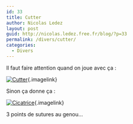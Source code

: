 ```yaml
---
id: 33
title: Cutter
author: Nicolas Ledez
layout: post
guid: http://nicolas.ledez.free.fr/blog/?p=33
permalink: /divers/cutter/
categories:
  - Divers
---
```

Il faut faire attention quand on joue avec ça :

[<img alt="Cutter" id="image31" src="2006/06/img_0078-150x150.jpg" />][1]{.imagelink}

Sinon ça donne ça :

[<img alt="Cicatrice" id="image32" src="2006/06/img_0077-150x150.jpg" />][2]{.imagelink}

3 points de sutures au genou&#8230;

 [1]: http://blog.ledez.net/wp-content/uploads/2006/06/img_0078.jpg "Cutter"
 [2]: http://blog.ledez.net/wp-content/uploads/2006/06/img_0077.jpg "Cicatrice"